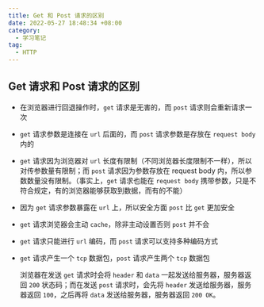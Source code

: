 ```yaml
---
title: Get 和 Post 请求的区别
date: 2022-05-27 18:48:34 +08:00
category:
  - 学习笔记
tag:
  - HTTP
---
```


## Get 请求和 Post 请求的区别

- 在浏览器进行回退操作时，`get` 请求是无害的，而 `post` 请求则会重新请求一次

- `get` 请求参数是连接在 `url` 后面的，而 `post` 请求参数是存放在 `request body` 内的

- `get` 请求因为浏览器对 `url` 长度有限制（不同浏览器长度限制不一样），所以对传参数量有限制；而 `post` 请求因为参数存放在 request body 内，所以参数数量没有限制。（事实上，`get` 请求也能在 `request body` 携带参数，只是不符合规定，有的浏览器能够获取到数据，而有的不能）

- 因为 `get` 请求参数暴露在 `url` 上，所以安全方面 `post` 比 `get` 更加安全

- `get` 请求浏览器会主动 `cache`，除非主动设置否则 `post` 并不会

- `get` 请求只能进行 `url` 编码，而 `post` 请求可以支持多种编码方式

- `get` 请求产生一个 `tcp` 数据包，`post` 请求产生两个 `tcp` 数据包

  浏览器在发送 `get` 请求时会将 `header` 和 `data` 一起发送给服务器，服务器返回 `200` 状态码；而在发送 `post` 请求时，会先将 `header` 发送给服务器，服务器返回 `100`，之后再将 `data` 发送给服务器，服务器返回 `200 OK`。
